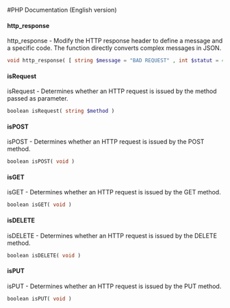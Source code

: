 #PHP Documentation (English version)



#### http_response
http_response - Modify the HTTP response header to define a message and a specific code. The function directly converts complex messages in JSON.
```php
void http_response( [ string $message = "BAD REQUEST" , int $statut = 400 ] )
```

#### isRequest
isRequest - Determines whether an HTTP request is issued by the method passed as parameter.
```php
boolean isRequest( string $method ) 
```

#### isPOST
isPOST - Determines whether an HTTP request is issued by the POST method.
```php
boolean isPOST( void ) 
```

#### isGET
isGET - Determines whether an HTTP request is issued by the GET method.
```php
boolean isGET( void ) 
```

#### isDELETE
isDELETE - Determines whether an HTTP request is issued by the DELETE method.
```php
boolean isDELETE( void ) 
```

#### isPUT
isPUT - Determines whether an HTTP request is issued by the PUT method.
```php
boolean isPUT( void ) 
```
